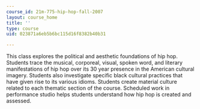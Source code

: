 ```yaml
---
course_id: 21m-775-hip-hop-fall-2007
layout: course_home
title: ''
type: course
uid: 023871a6eb5b6bc115d16f8382b40b31

---
```

This class explores the political and aesthetic foundations of hip hop. Students trace the musical, corporeal, visual, spoken word, and literary manifestations of hip hop over its 30 year presence in the American cultural imagery. Students also investigate specific black cultural practices that have given rise to its various idioms. Students create material culture related to each thematic section of the course. Scheduled work in performance studio helps students understand how hip hop is created and assessed.
